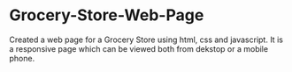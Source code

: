 # Grocery-Store-Web-Page
Created a web page for a Grocery Store using html, css and javascript.
It is a responsive page which can be viewed both from dekstop or a mobile phone.
